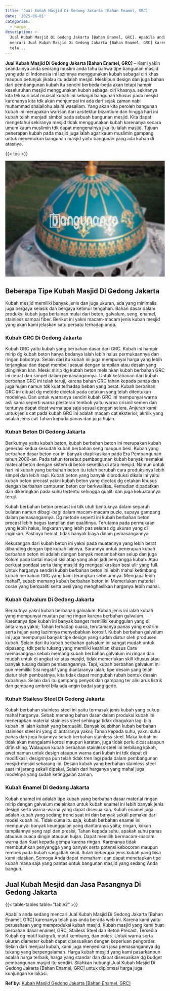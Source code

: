 ```yaml
---
title: 'Jual Kubah Masjid Di Gedong Jakarta [Bahan Enamel, GRC]'
date: '2025-06-01'
categories:
  - harga
description: >-
  Jual Kubah Masjid Di Gedong Jakarta [Bahan Enamel, GRC]. Apabila anda sedang
  mencari Jual Kubah Masjid Di Gedong Jakarta [Bahan Enamel, GRC] karenanya
  tela...
---
```


**Jual Kubah Masjid Di Gedong Jakarta \[Bahan Enamel, GRC\]** – Kami yakin seandainya anda seorang muslim anda tahu bahwa tipe bangunan masjid yang ada di Indonesia ini lazimnya menggunakan kubah sebagai ciri khas maupun petunjuk jikalau itu adalah mesjid. Meskipun design dan juga bahan dari pembangunan kubah itu sendiri berbeda-beda akan tetapi hampir keseluruhan mesjid menggunakan kubah sebagai ciri khasnya. sekiranya kita telusuri asal muasal kubah ini sebagai bangunan khusus pada mesjid karenanya kita tdk akan menjumpai ini ada dari sejak zaman nabi muhammad shalallohu alaihi wasallam. Yang akan kita peroleh bangunan kubah ini merupakan warisan dari arsitektur bizantium dan hingga hari ini kubah telah menjadi simbol pada sebuah bangunan mesjid. Kita dapat mengetahui sekiranya mesjid tidak menggunakan kubah karenanya secara umum kaum muslimin tdk dapat mengenalnya jika itu ialah masjid. Tujuan penerapan kubah pada masjid juga ialah agar kaum muslimin gampang untuk menemukan bangunan masjid yaitu bangunan yang ada kubah di atasnya.

{{< toc >}}

![Jual Kubah Masjid Di Gedong Jakarta [Bahan Enamel, GRC]](/images/jual-kubah-masjid-38.png)

## Beberapa Tipe Kubah Masjid Di Gedong Jakarta

Kubah mesjid memiliki banyak jenis dan juga ukuran, ada yang minimalis juga bergaya kelasik dan bergaya ketimur tengahan. Bahan dasar dalam produksi kubah juga berlainan mulai dari beton, galvalum, seng, enamel, stainless sampai fiber. Berikut ini yakni macam-macam jenis kubah mesjid yang akan kami jelaskan satu persatu terhadap anda.

### Kubah GRC Di Gedong Jakarta

Kubah GRC yaitu kubah yang berbahan dasar dari GRC. Kubah ini hampir mirip dg kubah beton hanya bedanya ialah lebih halus permukaannya dan ringan bobotnya. Selain dari itu kubah ini juga mempunyai harga yang lebih terjangkau dan dapat membeli sesuai dengan tampilan atau desain yang diinginkan kan. Meski mirip dg kubah beton melainkan kubah berbahan GRC ini cepat dan simpel dalam pemasangannya. Untuk ketahanan dari kubah berbahan GRC ini telah teruji, karena bahan GRC tahan kepada panas dan juga hujan namun tdk kuat terhadap beban yang berat. Kubah berbahan GRC ini dibuat dg metode dicetak pada cetakan yang telah ditentukan modelnya. Dan untuk warnanya sendiri kubah GRC ini mempunyai warna asli sama seperti warna plesteran tembok yaitu warna orisinil semen dan tentunya dapat dicat warna apa saja sesuai dengan selera. Anjuran kami untuk jenis cat pada kubah GRC ini adalah macam cat eksterior, akrilik yang adalah jenis cat Tahan kepada panas dan juga hujan.

### Kubah Beton Di Gedong Jakarta

Berikutnya yaitu kubah beton, kubah berbahan beton ini merupakan kubah generasi kedua sesudah kubah berbahan seng maupun besi. Kubah yang berbahan dasar beton cor ini banyak diaplikasikan pada Era Pembangunan tahun 2000-an. Pada tahun tersebut pembangunan kubah banyak memakai material beton dengan sistem di beton seketika di atap mesjid. Namun untuk hari ini kubah yang berbahan beton itu telah berubah cara produksinya lebih simpel dan lebih rapi. Kubah beton yang banyak diproduksi dikala ini yaitu kubah beton precast yakni kubah beton yang dicetak dg cetakan khusus dengan berbahan campuran beton cor berkwalitas. Kemudian dipadatkan dan dikeringkan pada suhu tertentu sehingga qualiti dan juga kekuatannya teruji.

Kubah berbahan beton precast ini tdk utuh bentuknya dalam separuh bulatan namun dibagi-bagi dalam macam-macam puzle, supaya gampang dalam pemasangannya. Dg metode seperti ini kubah berbahan beton precast lebih bagus tampilan dan qualitinya. Terutama pada permukaan yang lebih halus, lingkaran yang lebih pas selaras dg ukuran yang di inginkan. Pastinya hemat, tidak banyak biaya dalam pemasangannya.

Kekurangan dari kubah beton ini yakni pada muatannya yang lebih berat dibanding dengan tipe kubah lainnya. Sarannya untuk penerapan kubah berbahan beton ini adalah dengan banyak menambahkan selup dan juga Kolom pada lantai masjid sisi atap yang akan jadi penyangga kubah. Atau perkuat pondasi serta tiang masjid dg mengaplikasikan besi ulir yang full. Untuk harganya sendiri kubah berbahan beton ini lebih mahal ketimbang kubah berbahan GRC yang kami terangkan sebelumnya. Mengapa lebih mahal?, sebab memang kubah berbahan beton ini Memerlukan material coran yang berqualiti serta besi yang menghasilkan harganya lebih mahal.

### Kubah Galvalum Di Gedong Jakarta

Berikutnya yakni kubah berbahan galvalum. Kubah jenis ini ialah kubah yang mempunyai muatan paling ringan karena berbahan galvalum. Karenanya tipe kubah ini banyak banget memiliki keunggulan yang di antaranya yakni; Tahan terhadap cuaca, terutamanya panas yang ekstrim serta hujan yang lazimnya menyebabkan korosif. Kubah berbahan galvalum ini juga mempunyai banyak tipe design yang sudah diatur oleh produsen kubah. Selain dari itu kubah berbahan galvalum ini sangat mudah untuk dipasang, tdk perlu tukang yang memiliki keahlian khusus Cara memasangnya sebab memang kubah berbahan galvalum ini ringan dan mudah untuk di angkat ke atas masjid, tidak memerlukan skill khusus atau banyak tukang dalam pemasangannya. Tapi, kubah berbahan galvalum ini pun memiliki Sisi negatif yang diantaranya ialah; tipe desain yang telah diatur oleh pembuatnya, kita tidak dapat mengubah rubah bentuk desain kubahnya. Selain dari itu gampang penyok dan gampang ter aliri arus listrik dan gampang ambrol bila ada angin badai yang gede.

### Kubah Stailess Steel Di Gedong Jakarta

Kubah berbahan stainless steel ini yaitu termasuk jenis kubah yang cukup mahal harganya. Sebab memang bahan dasar dalam produksi kubah ini menerapkan material stainless steel sehingga tidak diragukan lagi bila kubah ini ialah kubah yang berqualiti. Banyak kelebihan kubah berbahan stainless steel ini yang di antaranya yakni; Tahan kepada suhu, yakni suhu panas dan juga hujannya sebab berbahan stainless steel. Maka kubah ini tidak akan mengalami korosi maupun karatan, juga tidak perlu dicat ataupun difinishing. Walaupun kubah berbahan stainless steel ini terbilang kokoh, awet namun untuk design ataupun warna dari kubah ini tdk dapat di modifikasi, designnya pun telah tidak tren lagi pada dalam pembangunan mesjid-mesjid sekarang ini. Desain kubah yang berbahan stainless steel saat ini jarang sekali dipakai, Selain dari harganya yang mahal juga modelnya yang sudah ketinggalan zaman.

### Kubah Enamel Di Gedong Jakarta

Kubah enamel ini adalah tipe kubah yang berbahan dasar material ringan mirip dengan galvalum melainkan untuk kubah enamel ini lebih banyak jenis design serta warna-warna yang dapat disesuaikan. Kubah enamel juga adalah kubah yang sedang trend saat ini dan banyak sekali pemakai dari model kubah ini. Tidak cuma itu saja, kubah berbahan enamel ini mempunyai banyak keunggulan yang diantaranya yaitu; ringan, kokoh tampilannya yang rapi dan presisi, Tahan kepada suhu, apakah suhu panas ataupun cuaca dingin ataupun hujan. Dapat memilih bermacam-macam warna dan Kuat kepada gempa karena ringan. Karenanya tidak membutuhkan penyangga yang banyak serta potensi kebocoran maupun rembes pada kubah sangatlah kecil. Itulah beberapa jenis kubah yang bisa kami jelaskan, Semoga Anda dapat memahami dan dapat menetapkan tipe kubah mana saja yang pantas untuk bangunan masjid yang sedang Anda bangun.

## Jual Kubah Mesjid dan Jasa Pasangnya Di Gedong Jakarta

{{< table-tables table="table2" >}}

Apabila anda sedang mencari Jual Kubah Masjid Di Gedong Jakarta \[Bahan Enamel, GRC\] karenanya telah pas anda berada web ini. Karena kami yaitu perusahaan yang memproduksi kubah masjid. Kubah masjid yang kami buat berbahan dasar enamel, GRC, Stailess Steel dan Beton Precast. Tersedia Kubah dg motif kaligrafi, motif kembang, dan polos. Untuk warna serta ukuran diameter kubah dapat disesuaikan dengan keperluan pengorder. Selain dari menjual kubah, kami juga menyedikan jasa pemasangannya dg tukang yang berpengalaman. Harga kubah mesjid yang kami pasarkanpun adalah harga terbaik, harga yang standar dan dapat disesuaikan dg budget pembangunan masjid itu sendiri. Silahkan hubungi Jual Kubah Masjid Di Gedong Jakarta \[Bahan Enamel, GRC\] untuk diplomasi harga juga kunjungan ke lokasi.

**Ref by:** [Kubah Masjid Gedong Jakarta [Bahan Enamel, GRC]](https://id.wikipedia.org/wiki/Kubah)
